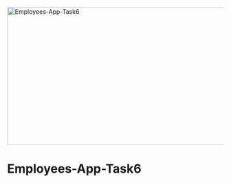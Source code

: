 <img src="https://socialify.git.ci/Nokwanda2000/Employees-App-Task6/image?language=1&owner=1&name=1&stargazers=1&theme=Light" alt="Employees-App-Task6" width="640" height="320" />



# Employees-App-Task6
